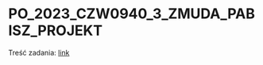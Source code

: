 # PO_2023_CZW0940_3_ZMUDA_PABISZ_PROJEKT
Treść zadania:
[link](https://github.com/Soamid/obiektowe-lab/tree/master/proj)
